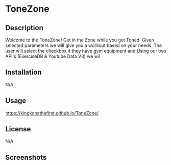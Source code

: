 # ToneZone

## Description
Welcome to the ToneZone! Get in the Zone while you get Toned. Given selected parameters we will give you a workout based on your needs. The user will select the checkbox if they have gym equipment and Using our two API's (ExerciseDB & Youtube Data V3) we wil

## Installation
N/A

## Usage
https://kingkonathefirst.github.io/ToneZone/

## License
N/A

## Screenshots

